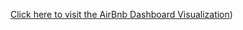 [Click here to visit the AirBnb Dashboard Visualization](https://public.tableau.com/app/profile/kanwarpartap.brar/viz/Airbnb_Dashboard_17365433449590/Dashboard1))
